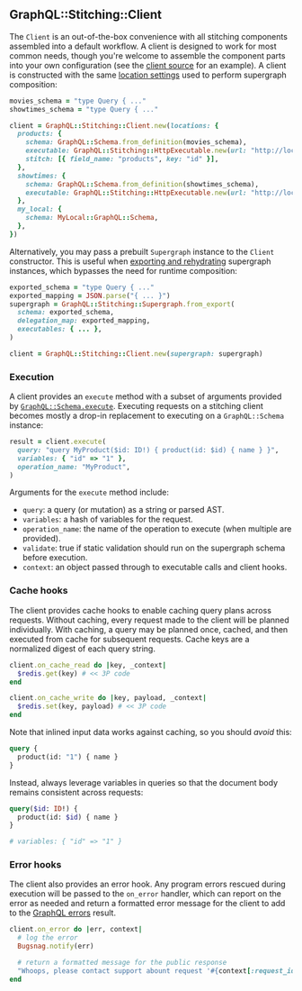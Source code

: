 ## GraphQL::Stitching::Client

The `Client` is an out-of-the-box convenience with all stitching components assembled into a default workflow. A client is designed to work for most common needs, though you're welcome to assemble the component parts into your own configuration (see the [client source](../lib/graphql/stitching/client.rb) for an example). A client is constructed with the same [location settings](./composer.md#performing-composition) used to perform supergraph composition:

```ruby
movies_schema = "type Query { ..."
showtimes_schema = "type Query { ..."

client = GraphQL::Stitching::Client.new(locations: {
  products: {
    schema: GraphQL::Schema.from_definition(movies_schema),
    executable: GraphQL::Stitching::HttpExecutable.new(url: "http://localhost:3000"),
    stitch: [{ field_name: "products", key: "id" }],
  },
  showtimes: {
    schema: GraphQL::Schema.from_definition(showtimes_schema),
    executable: GraphQL::Stitching::HttpExecutable.new(url: "http://localhost:3001"),
  },
  my_local: {
    schema: MyLocal::GraphQL::Schema,
  },
})
```

Alternatively, you may pass a prebuilt `Supergraph` instance to the `Client` constructor. This is useful when [exporting and rehydrating](./supergraph.md#export-and-caching) supergraph instances, which bypasses the need for runtime composition:

```ruby
exported_schema = "type Query { ..."
exported_mapping = JSON.parse("{ ... }")
supergraph = GraphQL::Stitching::Supergraph.from_export(
  schema: exported_schema,
  delegation_map: exported_mapping,
  executables: { ... },
)

client = GraphQL::Stitching::Client.new(supergraph: supergraph)
```

### Execution

A client provides an `execute` method with a subset of arguments provided by [`GraphQL::Schema.execute`](https://graphql-ruby.org/queries/executing_queries). Executing requests on a stitching client becomes mostly a drop-in replacement to executing on a `GraphQL::Schema` instance:

```ruby
result = client.execute(
  query: "query MyProduct($id: ID!) { product(id: $id) { name } }",
  variables: { "id" => "1" },
  operation_name: "MyProduct",
)
```

Arguments for the `execute` method include:

* `query`: a query (or mutation) as a string or parsed AST.
* `variables`: a hash of variables for the request.
* `operation_name`: the name of the operation to execute (when multiple are provided).
* `validate`: true if static validation should run on the supergraph schema before execution.
* `context`: an object passed through to executable calls and client hooks.

### Cache hooks

The client provides cache hooks to enable caching query plans across requests. Without caching, every request made to the client will be planned individually. With caching, a query may be planned once, cached, and then executed from cache for subsequent requests. Cache keys are a normalized digest of each query string.

```ruby
client.on_cache_read do |key, _context|
  $redis.get(key) # << 3P code
end

client.on_cache_write do |key, payload, _context|
  $redis.set(key, payload) # << 3P code
end
```

Note that inlined input data works against caching, so you should _avoid_ this:

```graphql
query {
  product(id: "1") { name }
}
```

Instead, always leverage variables in queries so that the document body remains consistent across requests:

```graphql
query($id: ID!) {
  product(id: $id) { name }
}

# variables: { "id" => "1" }
```

### Error hooks

The client also provides an error hook. Any program errors rescued during execution will be passed to the `on_error` handler, which can report on the error as needed and return a formatted error message for the client to add to the [GraphQL errors](https://spec.graphql.org/June2018/#sec-Errors) result.

```ruby
client.on_error do |err, context|
  # log the error
  Bugsnag.notify(err)

  # return a formatted message for the public response
  "Whoops, please contact support abount request '#{context[:request_id]}'"
end
```
